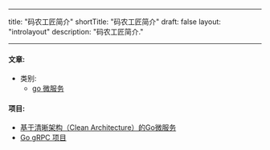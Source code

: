 
---
title: "码农工匠简介"
shortTitle: "码农工匠简介"
draft: false
layout: "introlayout"
description: "码农工匠简介."

---

#### 文章:
- 类别:
    - [go 微服务](https://jfeng45.github.io/categories/go-microservice)

#### 项目:
- [基于清晰架构（Clean Architecture）的Go微服务](https://github.com/jfeng45/servicetmpl)
- [Go gRPC 项目](https://github.com/jfeng45/reservegrpc)
    
